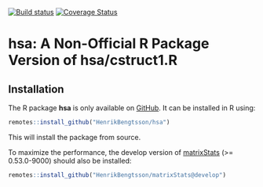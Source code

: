 <a href="https://travis-ci.org/HenrikBengtsson/hsa"><img src="https://travis-ci.org/HenrikBengtsson/hsa.svg" alt="Build status"></a> <a href="https://codecov.io/gh/HenrikBengtsson/hsa"><img src="https://codecov.io/gh/HenrikBengtsson/hsa/branch/master/graph/badge.svg" alt="Coverage Status"/></a>



# hsa: A Non-Official R Package Version of hsa/cstruct1.R


## Installation
The R package **hsa** is only available on [GitHub](https://github.com/HenrikBengtsson/hsa).  It can be installed in R using:
```r
remotes::install_github("HenrikBengtsson/hsa")
```
This will install the package from source.  

To maximize the performance, the develop version of [matrixStats](https://github.com/HenrikBengtsson/matrixStats/tree/develop) (>= 0.53.0-9000) should also be installed:
```r
remotes::install_github("HenrikBengtsson/matrixStats@develop")
```
